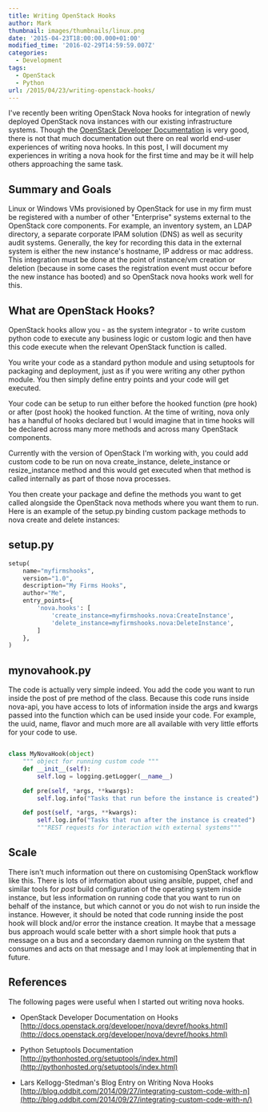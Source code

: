 ```yaml
---
title: Writing OpenStack Hooks
author: Mark
thumbnail: images/thumbnails/linux.png
date: '2015-04-23T18:00:00.000+01:00'
modified_time: '2016-02-29T14:59:59.007Z'
categories:
  - Development
tags:
  - OpenStack
  - Python
url: /2015/04/23/writing-openstack-hooks/
---
```



I've recently been writing OpenStack Nova hooks for integration of newly deployed OpenStack nova instances with our existing infrastructure systems. Though the [OpenStack Developer Documentation](http://developer.openstack.org/) is very good, there is not that much documentation out there on real world end-user experiences of writing nova hooks. In this post, I will document my experiences in writing a nova hook for the first time and may be it will help others approaching the same task.

Summary and Goals
-----------------
Linux or Windows VMs provisioned by OpenStack for use in my firm must be registered with a number of other "Enterprise" systems external to the OpenStack core components. For example, an inventory system, an LDAP directory, a separate corporate IPAM solution (DNS) as well as security audit systems. Generally, the key for recording this data in the external system is either the new instance's hostname, IP address or mac address. This integration must be done at the point of instance/vm creation or deletion (because in some cases the registration event must occur before the new instance has booted) and so OpenStack nova hooks work well for this.

What are OpenStack Hooks?
-------------------------
OpenStack hooks allow you - as the system integrator - to write custom python code to execute any business logic or custom logic and then have this code execute when the relevant OpenStack function is called.  

You write your code as a standard python module and using setuptools for packaging and deployment, just as if you were writing any other python module. You then simply define entry points and your code will get executed.  

Your code can be setup to run either before the hooked function (pre hook) or after (post hook) the hooked function. At the time of writing, nova only has a handful of hooks declared but I would imagine that in time hooks will be declared across many more methods and across many OpenStack components. 

Currently with the version of OpenStack I'm working with, you could add custom code to be run on nova create_instance, delete_instance or resize_instance method and this would get executed when that method is called internally as part of those nova processes. 

You then create your package and define the methods you want to get called alongside the OpenStack nova methods where you want them to run. Here is an example of the setup.py binding custom package methods to nova create and delete instances: 

setup.py
--------

``` python
setup(
    name="myfirmshooks",
    version="1.0",
    description="My Firms Hooks",
    author="Me",
    entry_points={
        'nova.hooks': [
            'create_instance=myfirmshooks.nova:CreateInstance',
            'delete_instance=myfirmshooks.nova:DeleteInstance',
        ]        
    },
)


```


mynovahook.py
-------------
The code is actually very simple indeed. You add the code you want to run inside the post of pre method of the class. Because this code runs inside nova-api, you have access to lots of information inside the args and kwargs passed into the function which can be used inside your code. For example, the uuid, name, flavor and much more are all available with very little efforts for your code to use.

``` python

class MyNovaHook(object)
    """ object for running custom code """
    def __init__(self):
        self.log = logging.getLogger(__name__)

    def pre(self, *args, **kwargs):
        self.log.info("Tasks that run before the instance is created")

    def post(self, *args, **kwargs):
        self.log.info("Tasks that run after the instance is created")
        """REST requests for interaction with external systems"""


```

Scale
-----
There isn't much information out there on customising OpenStack workflow like this. There is lots of information about using ansible, puppet, chef and similar tools for *post* build configuration of the operating system inside instance, but less information on running code that you want to run on behalf of the instance, but which cannot or you do not wish to run inside the instance. However, it should be noted that code running inside the post hook will block and/or error the instance creation. It maybe that a message bus approach would scale better with a short simple hook that puts a message on a bus and a secondary daemon running on the system that consumes and acts on that message and I may look at implementing that in future. 

References
----------
The following pages were useful when I started out writing nova hooks. 

- OpenStack Developer Documentation on Hooks<br>
[http://docs.openstack.org/developer/nova/devref/hooks.html](http://docs.openstack.org/developer/nova/devref/hooks.html)

- Python Setuptools Documentation<br>
[http://pythonhosted.org/setuptools/index.html](http://pythonhosted.org/setuptools/index.html)

- Lars Kellogg-Stedman's Blog Entry on Writing Nova Hooks<br>
[http://blog.oddbit.com/2014/09/27/integrating-custom-code-with-n](http://blog.oddbit.com/2014/09/27/integrating-custom-code-with-n/)


